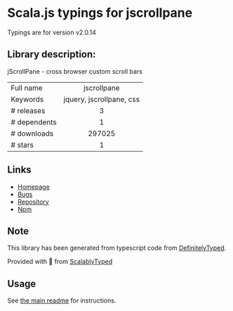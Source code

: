 
# Scala.js typings for jscrollpane

Typings are for version v2.0.14

## Library description:
jScrollPane - cross browser custom scroll bars

|                    |                 |
| ------------------ | :-------------: |
| Full name          | jscrollpane |
| Keywords           | jquery, jscrollpane, css |
| # releases         | 3 |
| # dependents       | 1 |
| # downloads        | 297025 |
| # stars            | 1 |

## Links
- [Homepage](https://github.com/vitch/jScrollPane#readme)
- [Bugs](https://github.com/vitch/jScrollPane/issues)
- [Repository](https://github.com/vitch/jScrollPane)
- [Npm](https://www.npmjs.com/package/jscrollpane)
    


## Note
This library has been generated from typescript code from [DefinitelyTyped](https://definitelytyped.org).

Provided with :purple_heart: from [ScalablyTyped](https://github.com/oyvindberg/ScalablyTyped)

## Usage
See [the main readme](../../readme.md) for instructions.



